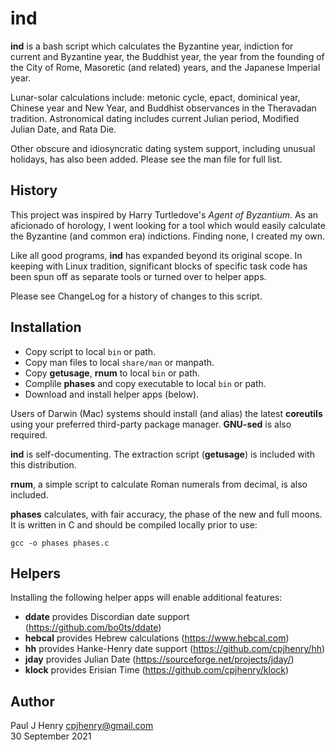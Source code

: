 ind
===

**ind** is a bash script which calculates the Byzantine year, indiction for
current and Byzantine year, the Buddhist year, the year from the founding of
the City of Rome, Masoretic (and related) years, and the Japanese Imperial
year.

Lunar-solar calculations include: metonic cycle, epact, dominical year,
Chinese year and New Year, and Buddhist observances in the Theravadan
tradition. Astronomical dating includes current Julian period, Modified
Julian Date, and Rata Die.

Other obscure and idiosyncratic dating system support, including unusual
holidays, has also been added. Please see the man file for full list.

## History
This project was inspired by Harry Turtledove's _Agent of Byzantium_. As an
aficionado of horology, I went looking for a tool which would easily calculate
the Byzantine (and common era) indictions. Finding none, I created my own.

Like all good programs, **ind** has expanded beyond its original scope. In
keeping with Linux tradition, significant blocks of specific task code has
been spun off as separate tools or turned over to helper apps.

Please see ChangeLog for a history of changes to this script.

## Installation
- Copy script to local `bin` or path.
- Copy man files to local `share/man` or manpath.
- Copy **getusage**, **rnum** to local `bin` or path.
- Complile **phases** and copy executable to local `bin` or path.
- Download and install helper apps (below).

Users of Darwin (Mac) systems should install (and alias) the latest
**coreutils** using your preferred third-party package manager. **GNU-sed**
is also required.

**ind** is self-documenting. The extraction script (**getusage**) is included
with this distribution.

**rnum**, a simple script to calculate Roman numerals from decimal, is also
included.

**phases** calculates, with fair accuracy, the phase of the new and full
moons. It is written in C and should be compiled locally prior to use:

	gcc -o phases phases.c

## Helpers
Installing the following helper apps will enable additional features:

- **ddate** provides Discordian date support (https://github.com/bo0ts/ddate)
- **hebcal** provides Hebrew calculations (https://www.hebcal.com)
- **hh** provides Hanke-Henry date support (https://github.com/cpjhenry/hh)
- **jday** provides Julian Date (https://sourceforge.net/projects/jday/)
- **klock** provides Erisian Time (https://github.com/cpjhenry/klock)

## Author
Paul J Henry <cpjhenry@gmail.com>  
30 September 2021
